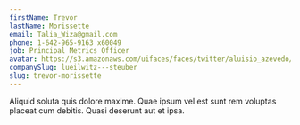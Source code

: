 ```yaml
---
firstName: Trevor
lastName: Morissette
email: Talia_Wiza@gmail.com
phone: 1-642-965-9163 x60049
job: Principal Metrics Officer
avatar: https://s3.amazonaws.com/uifaces/faces/twitter/aluisio_azevedo/128.jpg
companySlug: lueilwitz---steuber
slug: trevor-morissette
---
```

Aliquid soluta quis dolore maxime. Quae ipsum vel est sunt rem voluptas placeat cum debitis. Quasi deserunt aut et ipsa.

